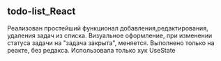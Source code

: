 ##  todo-list_React

Реализован простейший функционал добавления,редактирования, удаления задач из списка. Визуальное оформление, при изменении статуса задачи на "задача закрыта", меняется.
Выполнено только на реакте, без редакса. Использовала только хук UseState

